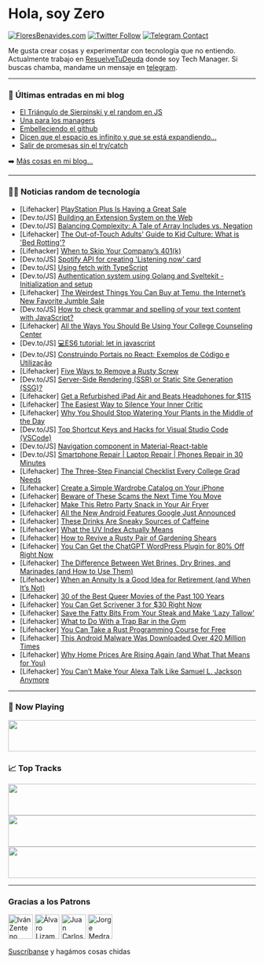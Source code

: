 # Hola, soy Zero

[![FloresBenavides.com](https://img.shields.io/website?down_message=oops&label=MiBlog&style=for-the-badge&up_message=online&url=https%3A%2F%2Ffloresbenavides.com)](https://floresbenavides.com) [![Twitter Follow](https://img.shields.io/twitter/follow/ZeroDragon?color=%231DA1F2&label=Follow&logo=twitter&logoColor=ffffff&style=for-the-badge)](https://twitter.com/zerodragon) [![Telegram Contact](https://img.shields.io/badge/escr%C3%ADbeme-ZeroDragon-%2326A5E4?style=for-the-badge&logo=telegram)](https://t.me/zerodragon)

Me gusta crear cosas y experimentar con tecnología que no entiendo.
Actualmente trabajo en [ResuelveTuDeuda](http://github.com/resuelve) donde soy Tech Manager.
Si buscas chamba, mandame un mensaje en [telegram](https://t.me/zerodragon).

---

### 📕 Últimas entradas en mi blog
<!-- BLOG-POST-LIST:START -->
- [El Triángulo de Sierpinski y el random en JS](https://floresbenavides.com/el-triangulo-de-sierpinski-y-el-random-en-js/)
- [Una para los managers](https://floresbenavides.com/una-para-los-managers/)
- [Embelleciendo el github](https://floresbenavides.com/embelleciendo-el-github/)
- [Dicen que el espacio es infinito y que se está expandiendo…](https://floresbenavides.com/dicen-que-el-espacio-es-infinito-y-que-se-esta-expandiendo/)
- [Salir de promesas sin el try/catch](https://floresbenavides.com/salir-de-promesas-sin-el-try-catch/)
<!-- BLOG-POST-LIST:END -->

➡️ [Más cosas en mi blog...](https://floresbenavides.com)

---

### 👨‍💻 Noticias random de tecnología
<!-- TECH-POSTS:START -->
- [Lifehacker] [PlayStation Plus Is Having a Great Sale](https://lifehacker.com/playstation-plus-is-having-a-great-sale-1850500018)
- [Dev.to/JS] [Building an Extension System on the Web](https://dev.to/areknawo/building-an-extension-system-on-the-web-5a51)
- [Dev.to/JS] [Balancing Complexity: A Tale of Array Includes vs. Negation](https://dev.to/pchinjr/balancing-complexity-a-tale-of-array-includes-vs-negation-2573)
- [Lifehacker] [The Out-of-Touch Adults&#39; Guide to Kid Culture: What is &#39;Bed Rotting&#39;?](https://lifehacker.com/the-out-of-touch-adults-guide-to-kid-culture-what-is-b-1850500032)
- [Lifehacker] [When to Skip Your Company’s 401&lpar;k&rpar;](https://lifehacker.com/when-to-skip-your-company-s-401-k-1850499838)
- [Dev.to/JS] [Spotify API for creating &#39;Listening now&#39; card](https://dev.to/basskibo/spotify-api-for-creating-listening-now-card-12e1)
- [Dev.to/JS] [Using fetch with TypeScript](https://dev.to/douglasdemoura/using-fetch-with-typescript-ho6)
- [Dev.to/JS] [Authentication system using Golang and Sveltekit - Initialization and setup](https://dev.to/sirneij/authentication-system-using-golang-and-sveltekit-initialization-and-setup-4oc9)
- [Lifehacker] [The Weirdest Things You Can Buy at Temu, the Internet’s New Favorite Jumble Sale](https://lifehacker.com/the-weirdest-things-you-can-buy-at-temu-the-internet-s-1850497999)
- [Dev.to/JS] [How to check grammar and spelling of your text content with JavaScript?](https://dev.to/edenai/how-to-check-grammar-and-spelling-of-your-text-content-with-javascript-33cm)
- [Lifehacker] [All the Ways You Should Be Using Your College Counseling Center](https://lifehacker.com/all-the-ways-you-should-be-using-your-college-counselin-1850499484)
- [Dev.to/JS] [💻ES6 tutorial: let in javascript](https://dev.to/rafikadir/es6-tutorial-let-in-javascript-5423)
- [Dev.to/JS] [Construindo Portais no React: Exemplos de Código e Utilização](https://dev.to/jhonyaraujooficial/construindo-portais-no-react-exemplos-de-codigo-e-utilizacao-f74)
- [Lifehacker] [Five Ways to Remove a Rusty Screw](https://lifehacker.com/five-ways-to-remove-a-rusty-screw-1850498754)
- [Dev.to/JS] [Server-Side Rendering &lpar;SSR&rpar; or Static Site Generation &lpar;SSG&rpar;?](https://dev.to/eelcoverbrugge/server-side-rendering-ssr-or-static-site-generation-ssg-3m0)
- [Lifehacker] [Get a Refurbished iPad Air and Beats Headphones for $115](https://lifehacker.com/get-a-refurbished-ipad-air-and-beats-headphones-for-11-1850489794)
- [Lifehacker] [The Easiest Way to Silence Your Inner Critic](https://lifehacker.com/the-easiest-way-to-silence-your-inner-critic-1850497775)
- [Lifehacker] [Why You Should Stop Watering Your Plants in the Middle of the Day](https://lifehacker.com/why-you-should-stop-watering-your-plants-in-the-middle-1850497331)
- [Dev.to/JS] [Top Shortcut Keys and Hacks for Visual Studio Code &lpar;VSCode&rpar;](https://dev.to/scofieldidehen/top-shortcut-keys-and-hacks-for-visual-studio-code-vscode-44dp)
- [Dev.to/JS] [Navigation component in Material-React-table](https://dev.to/jars06/navigation-component-in-material-react-table-50jj)
- [Dev.to/JS] [Smartphone Repair | Laptop Repair | Phones Repair in 30 Minutes](https://dev.to/rahulrathoreblog/smartphone-repair-laptop-repair-phones-repair-in-30-minutes-3275)
- [Lifehacker] [The Three-Step Financial Checklist Every College Grad Needs](https://lifehacker.com/the-three-step-financial-checklist-every-college-grad-n-1850496495)
- [Lifehacker] [Create a Simple Wardrobe Catalog on Your iPhone](https://lifehacker.com/create-a-simple-wardrobe-catalog-on-your-iphone-1850495680)
- [Lifehacker] [Beware of These Scams the Next Time You Move](https://lifehacker.com/beware-of-these-scams-the-next-time-you-move-1850493049)
- [Lifehacker] [Make This Retro Party Snack in Your Air Fryer](https://lifehacker.com/make-this-retro-party-snack-in-your-air-fryer-1850496989)
- [Lifehacker] [All the New Android Features Google Just Announced](https://lifehacker.com/all-the-new-android-features-google-just-announced-1850495604)
- [Lifehacker] [These Drinks Are Sneaky Sources of Caffeine](https://lifehacker.com/these-drinks-are-sneaky-sources-of-caffeine-1850495926)
- [Lifehacker] [What the UV Index Actually Means](https://lifehacker.com/what-the-uv-index-actually-means-1850496699)
- [Lifehacker] [How to Revive a Rusty Pair of Gardening Shears](https://lifehacker.com/how-to-revive-a-rusty-pair-of-gardening-shears-1850495367)
- [Lifehacker] [You Can Get the ChatGPT WordPress Plugin for 80% Off Right Now](https://lifehacker.com/you-can-get-the-chatgpt-wordpress-plugin-for-80-off-ri-1850480277)
- [Lifehacker] [The Difference Between Wet Brines, Dry Brines, and Marinades &lpar;and How to Use Them&rpar;](https://lifehacker.com/the-difference-between-wet-brines-dry-brines-and-mari-1850493212)
- [Lifehacker] [When an Annuity Is a Good Idea for Retirement &lpar;and When It’s Not&rpar;](https://lifehacker.com/when-an-annuity-is-a-good-idea-for-retirement-and-when-1850491462)
- [Lifehacker] [30 of the Best Queer Movies of the Past 100 Years](https://lifehacker.com/30-of-the-best-queer-movies-of-the-last-century-1850471612)
- [Lifehacker] [You Can Get Scrivener 3 for $30 Right Now](https://lifehacker.com/you-can-get-scrivener-3-for-30-right-now-1850480297)
- [Lifehacker] [Save the Fatty Bits From Your Steak and Make &#39;Lazy Tallow&#39;](https://lifehacker.com/save-the-fatty-bits-from-your-steak-and-make-lazy-tallo-1850492717)
- [Lifehacker] [What to Do With a Trap Bar in the Gym](https://lifehacker.com/what-to-do-with-a-trap-bar-in-the-gym-1850492679)
- [Lifehacker] [You Can Take a Rust Programming Course for Free](https://lifehacker.com/you-can-take-a-rust-programming-course-for-free-1850492759)
- [Lifehacker] [This Android Malware Was Downloaded Over 420 Million Times](https://lifehacker.com/this-android-malware-was-downloaded-over-420-million-ti-1850492306)
- [Lifehacker] [Why Home Prices Are Rising Again &lpar;and What That Means for You&rpar;](https://lifehacker.com/why-home-prices-are-rising-again-and-what-that-means-f-1850491757)
- [Lifehacker] [You Can’t Make Your Alexa Talk Like Samuel L. Jackson Anymore](https://lifehacker.com/you-can-t-make-your-alexa-talk-like-samuel-l-jackson-a-1850492737)<!-- TECH-POSTS:END -->

---

### 🎵 Now Playing
<a href="https://spotify-now-playing-dun.vercel.app/now-playing?open"><img src="https://spotify-now-playing-dun.vercel.app/now-playing" width="540" height="64"></a>

### 📈 Top Tracks
<a href="https://spotify-now-playing-dun.vercel.app/top-tracks?i=1&open"><img src="https://spotify-now-playing-dun.vercel.app/top-tracks?i=1" width="540" height="64"></a>
<a href="https://spotify-now-playing-dun.vercel.app/top-tracks?i=2&open"><img src="https://spotify-now-playing-dun.vercel.app/top-tracks?i=2" width="540" height="64"></a>
<a href="https://spotify-now-playing-dun.vercel.app/top-tracks?i=3&open"><img src="https://spotify-now-playing-dun.vercel.app/top-tracks?i=3" width="540" height="64"></a>

---

### Gracias a los Patrons
[<img src="https://avatars.githubusercontent.com/u/243380?v=4" alt="Iván Zenteno" width="50px">](https://github.com/k001) [<img src="https://avatars.githubusercontent.com/u/19955639?v=4" alt="Álvaro Lizama" width="50px">](https://github.com/alvarolizama) [<img src="https://avatars.githubusercontent.com/u/2718753?v=4" alt="Juan Carlos Ruiz" width="50px">](https://github.com/JuanCrg90) [<img src="https://avatars.githubusercontent.com/u/37025?v=4" alt="Jorge Medrano" width="50px">](https://github.com/h1pp1e) 

[Suscríbanse](https://www.patreon.com/zerodragon) y hagámos cosas chidas

